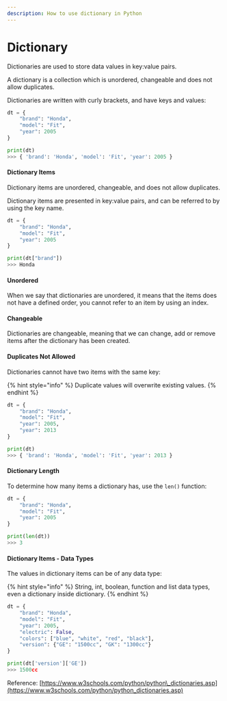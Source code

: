 ```yaml
---
description: How to use dictionary in Python
---
```


# Dictionary

Dictionaries are used to store data values in key:value pairs.

A dictionary is a collection which is unordered, changeable and does not allow duplicates.

Dictionaries are written with curly brackets, and have keys and values:

```python
dt = {
    "brand": "Honda",
    "model": "Fit",
    "year": 2005
}

print(dt)
>>> { 'brand': 'Honda', 'model': 'Fit', 'year': 2005 }
```

#### Dictionary Items

Dictionary items are unordered, changeable, and does not allow duplicates.

Dictionary items are presented in key:value pairs, and can be referred to by using the key name.

```python
dt = {
    "brand": "Honda",
    "model": "Fit",
    "year": 2005
}

print(dt["brand"])
>>> Honda
```

#### Unordered

When we say that dictionaries are unordered, it means that the items does not have a defined order, you cannot refer to an item by using an index.

#### Changeable

Dictionaries are changeable, meaning that we can change, add or remove items after the dictionary has been created.

#### Duplicates Not Allowed

Dictionaries cannot have two items with the same key:

{% hint style="info" %}
Duplicate values will overwrite existing values.
{% endhint %}

```python
dt = {
    "brand": "Honda",
    "model": "Fit",
    "year": 2005,
    "year": 2013
}

print(dt)
>>> { 'brand': 'Honda', 'model': 'Fit', 'year': 2013 }
```

#### Dictionary Length

To determine how many items a dictionary has, use the `len()` function:

```python
dt = {
    "brand": "Honda",
    "model": "Fit",
    "year": 2005
}

print(len(dt))
>>> 3
```

#### Dictionary Items - Data Types

The values in dictionary items can be of any data type:

{% hint style="info" %}
String, int, boolean, function and list data types, even a dictionary inside dictionary.
{% endhint %}

```python
dt = {
    "brand": "Honda",
    "model": "Fit",
    "year": 2005,
    "electric": False,
    "colors": ["blue", "white", "red", "black"],
    "version": {"GE": "1500cc", "GK": "1300cc"}
}

print(dt['version']['GE'])
>>> 1500cc
```



Reference: [https://www.w3schools.com/python/python\_dictionaries.asp](https://www.w3schools.com/python/python_dictionaries.asp)

